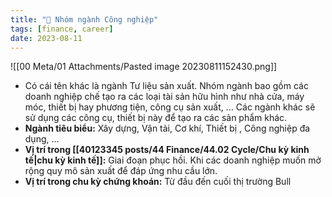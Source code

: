 ```yaml
---
title: "🌱 Nhóm ngành Công nghiệp"
tags: [finance, career]
date: 2023-08-11
---
```


![[00 Meta/01 Attachments/Pasted image 20230811152430.png]]

- Có cái tên khác là ngành Tư liệu sản xuất. Nhóm ngành bao gồm các doanh nghiệp chế tạo ra các loại tài sản hữu hình như nhà cửa, máy móc, thiết bị hay phương tiện, công cụ sản xuất, ... Các ngành khác sẽ sử dụng các công cụ, thiết bị này để tạo ra các sản phẩm khác.
- **Ngành tiêu biểu:** Xây dựng, Vận tải, Cơ khí, Thiết bị , Công nghiệp đa dụng, ...
- **Vị trí trong [[40123345 posts/44 Finance/44.02 Cycle/Chu kỳ kinh tế|chu kỳ kinh tế]]:** Giai đoạn phục hồi. Khi các doanh nghiệp muốn mở rộng quy mô sản xuất để đáp ứng nhu cầu lớn. 
- **Vị trí trong chu kỳ chứng khoán:** Từ đầu đến cuối thị trường Bull